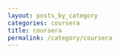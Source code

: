 ```yaml
---
layout: posts_by_category
categories: coursera
title: coursera
permalink: /category/coursera
---
```

